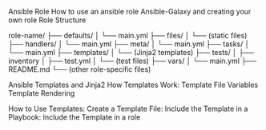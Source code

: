 Ansible Role
How to use an ansible role
Ansible-Galaxy and creating your own role
Role Structure

role-name/
├── defaults/
│   └── main.yml
├── files/
│   └── (static files)
├── handlers/
│   └── main.yml
├── meta/
│   └── main.yml
├── tasks/
│   └── main.yml
├── templates/
│   └── (Jinja2 templates)
├── tests/
│   ├── inventory
│   ├── test.yml
│   └── (test files)
├── vars/
│   └── main.yml
├── README.md
└── (other role-specific files)


Ansible Templates and Jinja2
How Templates Work:
 Template File
 Variables
 Template Rendering
 
How to Use Templates:
 Create a Template File:
 Include the Template in a Playbook:
 Include the Template in a role
 


